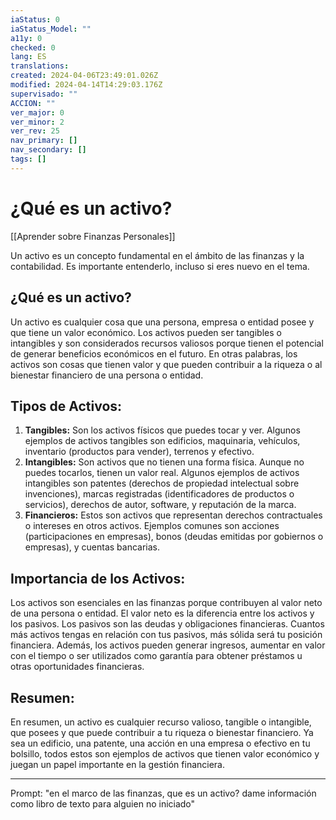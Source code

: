 ```yaml
---
iaStatus: 0
iaStatus_Model: ""
a11y: 0
checked: 0
lang: ES
translations: 
created: 2024-04-06T23:49:01.026Z
modified: 2024-04-14T14:29:03.176Z
supervisado: ""
ACCION: ""
ver_major: 0
ver_minor: 2
ver_rev: 25
nav_primary: []
nav_secondary: []
tags: []
---
```

# ¿Qué es un activo?

[[Aprender sobre Finanzas Personales]]

Un activo es un concepto fundamental en el ámbito de las finanzas y la contabilidad. Es importante entenderlo, incluso si eres nuevo en el tema. 
## ¿Qué es un activo?

Un activo es cualquier cosa que una persona, empresa o entidad posee y que tiene un valor económico. Los activos pueden ser tangibles o intangibles y son considerados recursos valiosos porque tienen el potencial de generar beneficios económicos en el futuro. En otras palabras, los activos son cosas que tienen valor y que pueden contribuir a la riqueza o al bienestar financiero de una persona o entidad.
## Tipos de Activos:

1. **Tangibles:** Son los activos físicos que puedes tocar y ver. Algunos ejemplos de activos tangibles son edificios, maquinaria, vehículos, inventario (productos para vender), terrenos y efectivo.
2. **Intangibles:** Son activos que no tienen una forma física. Aunque no puedes tocarlos, tienen un valor real. Algunos ejemplos de activos intangibles son patentes (derechos de propiedad intelectual sobre invenciones), marcas registradas (identificadores de productos o servicios), derechos de autor, software, y reputación de la marca.
3. **Financieros:** Estos son activos que representan derechos contractuales o intereses en otros activos. Ejemplos comunes son acciones (participaciones en empresas), bonos (deudas emitidas por gobiernos o empresas), y cuentas bancarias.
 
## Importancia de los Activos:

Los activos son esenciales en las finanzas porque contribuyen al valor neto de una persona o entidad. El valor neto es la diferencia entre los activos y los pasivos. Los pasivos son las deudas y obligaciones financieras. Cuantos más activos tengas en relación con tus pasivos, más sólida será tu posición financiera. Además, los activos pueden generar ingresos, aumentar en valor con el tiempo o ser utilizados como garantía para obtener préstamos u otras oportunidades financieras.

## Resumen:

En resumen, un activo es cualquier recurso valioso, tangible o intangible, que posees y que puede contribuir a tu riqueza o bienestar financiero. Ya sea un edificio, una patente, una acción en una empresa o efectivo en tu bolsillo, todos estos son ejemplos de activos que tienen valor económico y juegan un papel importante en la gestión financiera.


---

Prompt: "en el marco de las finanzas, que es un activo? dame información como libro de texto para alguien no iniciado"